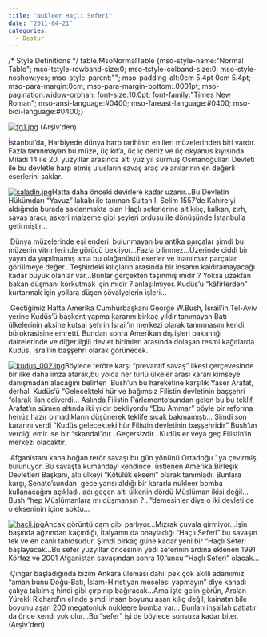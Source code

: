 ```yaml
---
title: "Nukleer Haçlı Seferi"
date: "2011-04-21"
categories: 
  - Destur
---
```


/\* Style Definitions \*/ table.MsoNormalTable {mso-style-name:"Normal Tablo"; mso-tstyle-rowband-size:0; mso-tstyle-colband-size:0; mso-style-noshow:yes; mso-style-parent:""; mso-padding-alt:0cm 5.4pt 0cm 5.4pt; mso-para-margin:0cm; mso-para-margin-bottom:.0001pt; mso-pagination:widow-orphan; font-size:10.0pt; font-family:"Times New Roman"; mso-ansi-language:#0400; mso-fareast-language:#0400; mso-bidi-language:#0400;}

[![fg1.jpg](/uploads/2011/04/fg1.jpg)](/uploads/2011/04/fg1.jpg "fg1.jpg") (Arşiv'den)

İstanbul’da, Harbiyede dünya harp tarihinin en ileri müzelerinden biri vardır. Fazla tanınmayan bu müze, üç kıt’a, üç iç deniz ve üç okyanus kıyısında Miladî 14 ile 20. yüzyıllar arasında altı yüz yıl sürmüş Osmanoğulları Devleti ile bu devletle harp etmiş ulusların savaş araç ve anılarının en değerli eserlerini saklar.

[![saladin.jpg](/uploads/2011/04/saladin.jpg)](/uploads/2011/04/saladin.jpg "saladin.jpg")Hatta daha önceki devirlere kadar uzanır...Bu Devletin Hükümdarı “Yavuz” lakabı ile tanınan Sultan I. Selim 1557’de Kahire’yi aldığında burada saklanmakta olan Haçlı seferlerine ait kılıç, kalkan, zırh, savaş aracı, askeri malzeme gibi şeyleri ordusu ile dönüşünde İstanbul’a getirmiştir...

 Dünya müzelerinde eşi enderi  bulunmayan bu antika parçalar şimdi bu müzenin vitrinlerinde görücü bekliyor...Fazla bilinmez...Üzerinde ciddi bir yayın da yapılmamış ama bu olağanüstü eserler ve inanılmaz parçalar görülmeye değer...Teşhirdeki kılıçların arasında bir insanın kaldıramayacağı kadar büyük olanlar var...Bunlar gerçekten taşınmış mıdır ? Yoksa uzaktan bakan düşmanı korkutmak için midir ? anlaşılmıyor. Kudüs’u “kâfirlerden” kurtarmak için yollara düşen şövalyelerin işleri...

 Geçtiğimiz Hafta Amerika Cumhurbaşkanı George W.Bush, İsrail’in Tel-Aviv yerine Kudüs’ü başkent yapma kararını birkaç yıldır tanımayan Batı ülkelerinin aksine kutsal şehrin İsrail’in merkezi olarak tanınmasını kendi bürokrasisine emretti. Bundan sonra Amerikan dış işleri bakanlığı dairelerinde ve diğer ilgili devlet birimleri arasında dolaşan resmi kağıtlarda Kudüs, İsrail’in başşehri olarak görünecek.

[![kudus_002.jpg](/uploads/2011/04/kudus_002.jpg)](/uploads/2011/04/kudus_002.jpg "kudus_002.jpg")Böylece teröre karşı “prevantif savaş” ilkesi çerçevesinde bir ilke daha imza atarak,bu yolda her türlü ülkeler arası kararı kimseye danışmadan alacağını belirten  Bush’un bu hareketine karşılık Yaser Arafat, derhal  Kudüs’ü “Gelecekteki hür ve bağımsız Filistin devletinin başşehri “olarak ilan ediverdi... Aslında Filistin Parlemento’sundan gelen bu bu teklif, Arafat’ın sümen altında iki yıldır bekliyordu “Ebu Ammar” böyle bir reforma henüz hazır olmadıkların düşünerek teklife sıcak bakmamıştı... Şimdi son kararını verdi “Kudüs gelecekteki hür Filistin devletinin başşehridir” Bush’un verdiği emir ise bir “skandal”dır...Geçersizdir...Kudüs er veya geç Filistin’in merkezi olacaktır.

 Afganistanı kana boğan terör savaşı bu gün yönünü Ortadoğu ’ ya çevirmiş bulunuyor. Bu savaşta kumandayı kendince  üstlenen Amerika Birleşik Devletleri Başkanı, altı ülkeyi “Kötülük ekseni” olarak tanımladı. Bunlara karşı, Senato’sundan  gece yarısı aldığı bir kararla nukleer bomba kullanacağını açıkladı. adı geçen altı ülkenin dördü Müslüman ikisi değil... Bush “hep Müslümanlara mı düşmansın ?...”demesinler diye o iki devleti de o ekseninin içine soktu...

[![hacli.jpg](/uploads/2011/04/hacli.jpg)](/uploads/2011/04/hacli.jpg "hacli.jpg")Ancak görüntü cam gibi parlıyor...Mızrak çuvala girmiyor...İşin başında ağzından kaçırdığı, İtalyanın da onayladığı “Haçlı Seferi” bu savaşın tek ve en canlı tablosudur. Şimdi birkaç güne kadar yeni bir “Haçlı Seferi başlayacak...Bu sefer yüzyıllar öncesinin yedi seferinin ardına eklenen 1991 Körfez ve 2001 Afganistan savaşından sonra 10.’uncu “Haçlı Seferi” olacak...

 Çıngar başladığında bizim Ankara ûleması dahil pek çok akıllı adamımız “aman bunu Doğu-Batı, İslam-Hırıstiyan meselesi yapmayın” diye kanadı çalıya takılmış hindi gibi çırpınıp bağıracak...Ama işte gelin görün, Arslan Yürekli Richard’ın elinde şimdi insan boyunu aşan kılıç değil, kainatın bile boyunu aşan 200 megatonluk nukleere bomba var... Bunları inşallah patlatır da önce kendi yok olur...Bu “sefer” işi de böylece sonsuza kadar biter.  (Arşiv'den)
